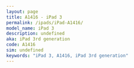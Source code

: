 ```yaml
---
layout: page
title: A1416 - iPad 3
permalink: /ipads/iPad-A1416/
model_name: iPad 3
description: undefined
aka: iPad 3rd generation
code: A1416
sim: undefined
keywords: "iPad 3, A1416, iPad 3rd generation"
---
```

